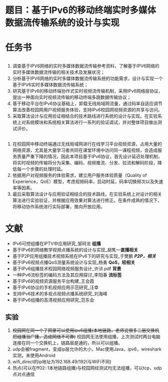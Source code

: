 # 题目：基于IPv6的移动终端实时多媒体数据流传输系统的设计与实现

# 任务书
##
1. 调查基于IPV6网络的实时多媒体数据流传输参考资料，了解基于IPV6网络的实时多媒体数据流传输的相关技术及发展状况；
2. 分析基于IPV6网络的实时多媒体数据流传输系统的功能需求，设计与实现一个基于IPV6实时多媒体数据流传输系统；
3. 研究基于IPv6的移动终端协作式实时视频流传输机制，采用IPv6网络层协议，提出一种面向实时视频流传输的移动终端多跳数据传输协议；
4. 基于移动平台在IPv6协议基础上，卸载无线局域网流量，通过码率自适应调节算法改善校园网用户视频服务体验，支持IPv6校园网视频资源的共享与访问。
5. 采取算法设计与应用验证相结合的技术路线进行系统的设计与实现。在实验系统上对系统模块和系统相关算法进行一系列的验证调试，并对整体项目做出测试评价。

##
1. 在校园网中移动终端通过无线局域网进行在线学习平台视频资源，占用大量的网络资源，尤其是大量学习者共同在课堂环境中访问同一课程视频，会造成服务质量严重下降的情况，因此本项目基于IPv6协议，首先设计延迟处理机制，将实时视频的传输将分为采集、编码、视频推流、分发、拉流和解码阶段，降低每一个步骤的处理时延。
2. 依据用户对视频服务的体验需求，建立用户服务体验质量（Quality of Experience，QoE）模型，考虑视频码率，启动时延，码率切换频次以及失速率等因素。
3. 最后采取算法设计与应用验证相结合的技术路线，在实验系统上对设计的相关算法进行实验验证，并根据应用效果对算法进行修正。在条件成熟的情况下，将移动协作系统进行实际部署，推向开放应用。

# 文献
- IPv6可控组播在IPTV中应用研究_邹珂龙 **组播**
- 基于IPv6的网络教学视频点播系统的设计与实现_胡隽一**直播相关**
- 基于P2P应用组播技术视频系统在IPv6下的研究与实现_于樊鹏 ***P2P，相关***
- 基于IPv6视频点播QoS测量系统设计与实现_杨勇 **QoS，较相关**
- 基于IPv6组播技术校园网络视频服务设计_许浒.pdf **背景**
- 一种IPv6流标签的编码方法及其应用探讨_李阳春 **流标签**
- 基于IPv6的视频资源服务平台构建_王会霞
- 基于IPv6协议的手机视频应用示范研究_汪幸
- 支持IPv6技术的多视点视频点播系统研究_刘海峰
- 基于IPv6组播的高清视频应用研究_范东会

## 实验
1. ~~校园网在同一个子网里可以使用ipv6组播(本地链路，老师说很多二层交换机把组播当广播，造成网络不可靠)~~ 校园网无法使用组播，上次测试时两台电脑连接在同一个交换机上，链路层是通的，所以可以组播。
2. udp会被fragment，变成ip层允许的大小，Mac使用Java，ipv6，wireshark实测，未使用Android
3. wifi_direct的ip地址为192.168.49/192(与WiFi不同)
4. 热点(可以在ff02::1本地链路组播)与校园网经测试均无法组播，可以tcp，udp点对点通信